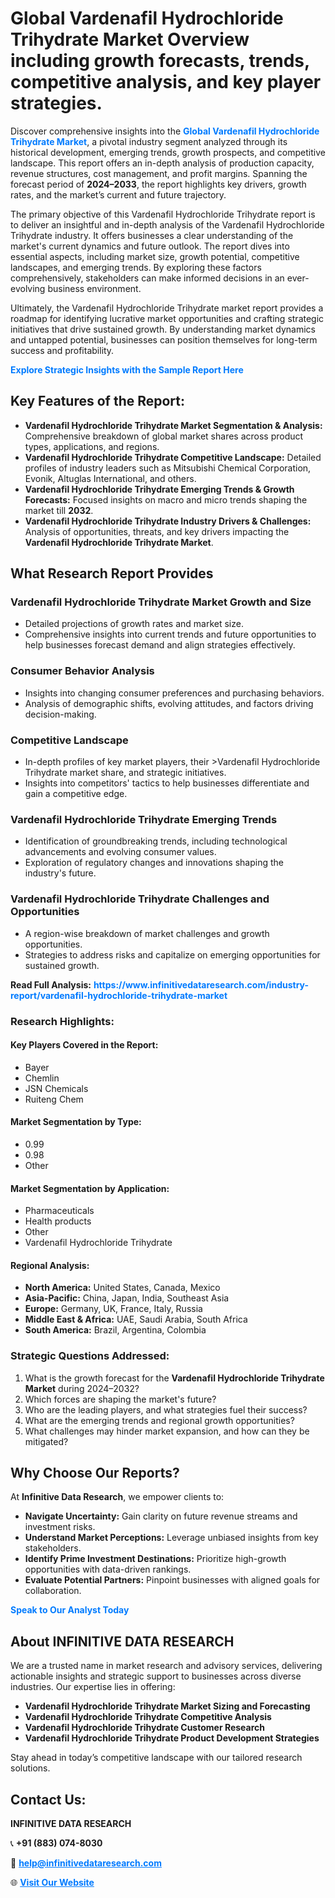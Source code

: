 <h1>Global Vardenafil Hydrochloride Trihydrate Market Overview including growth forecasts, trends, competitive analysis, and key player strategies.</h1>
<p>
Discover comprehensive insights into the 
<a href="https://www.infinitivedataresearch.com/industry-report/vardenafil-hydrochloride-trihydrate-market" rel="dofollow" style="color: #007BFF; text-decoration: none;"><strong>Global Vardenafil Hydrochloride Trihydrate Market</strong></a>, a pivotal industry segment analyzed through its historical development, emerging trends, growth prospects, and competitive landscape. This report offers an in-depth analysis of production capacity, revenue structures, cost management, and profit margins. Spanning the forecast period of <strong>2024–2033</strong>, the report highlights key drivers, growth rates, and the market’s current and future trajectory.
</p>
<p>
The primary objective of this Vardenafil Hydrochloride Trihydrate report is to deliver an insightful and in-depth analysis of the Vardenafil Hydrochloride Trihydrate industry. It offers businesses a clear understanding of the market's current dynamics and future outlook. The report dives into essential aspects, including market size, growth potential, competitive landscapes, and emerging trends. By exploring these factors comprehensively, stakeholders can make informed decisions in an ever-evolving business environment.
</p>
<p>
Ultimately, the Vardenafil Hydrochloride Trihydrate market report provides a roadmap for identifying lucrative market opportunities and crafting strategic initiatives that drive sustained growth. By understanding market dynamics and untapped potential, businesses can position themselves for long-term success and profitability.
</p>
<p>
<a href="https://www.infinitivedataresearch.com/request-sample/reportId=110960" style="color: #007BFF; text-decoration: none;"><strong>Explore Strategic Insights with the Sample Report Here</strong></a>
</p>

<h2>Key Features of the Report:</h2>
<ul>
<li><strong>Vardenafil Hydrochloride Trihydrate Market Segmentation & Analysis:</strong> Comprehensive breakdown of global market shares across product types, applications, and regions.</li>
<li><strong>Vardenafil Hydrochloride Trihydrate Competitive Landscape:</strong> Detailed profiles of industry leaders such as Mitsubishi Chemical Corporation, Evonik, Altuglas International, and others.</li>
<li><strong>Vardenafil Hydrochloride Trihydrate Emerging Trends & Growth Forecasts:</strong> Focused insights on macro and micro trends shaping the market till <strong>2032</strong>.</li>
<li><strong>Vardenafil Hydrochloride Trihydrate Industry Drivers & Challenges:</strong> Analysis of opportunities, threats, and key drivers impacting the <strong>Vardenafil Hydrochloride Trihydrate Market</strong>.</li>
</ul>

<h2>What Research Report Provides</h2>
<h3>Vardenafil Hydrochloride Trihydrate Market Growth and Size</h3>
<ul>
<li>Detailed projections of growth rates and market size.</li>
<li>Comprehensive insights into current trends and future opportunities to help businesses forecast demand and align strategies effectively.</li>
</ul>

<h3>Consumer Behavior Analysis</h3>
<ul>
<li>Insights into changing consumer preferences and purchasing behaviors.</li>
<li>Analysis of demographic shifts, evolving attitudes, and factors driving decision-making.</li>
</ul>

<h3>Competitive Landscape</h3>
<ul>
<li>In-depth profiles of key market players, their >Vardenafil Hydrochloride Trihydrate market share, and strategic initiatives.</li>
<li>Insights into competitors' tactics to help businesses differentiate and gain a competitive edge.</li>
</ul>

<h3>Vardenafil Hydrochloride Trihydrate Emerging Trends</h3>
<ul>
<li>Identification of groundbreaking trends, including technological advancements and evolving consumer values.</li>
<li>Exploration of regulatory changes and innovations shaping the industry's future.</li>
</ul>

<h3>Vardenafil Hydrochloride Trihydrate Challenges and Opportunities</h3>
<ul>
<li>A region-wise breakdown of market challenges and growth opportunities.</li>
<li>Strategies to address risks and capitalize on emerging opportunities for sustained growth.</li>
</ul>
<p><strong>Read Full Analysis:</strong> <a href="https://www.infinitivedataresearch.com/industry-report/vardenafil-hydrochloride-trihydrate-market" rel="dofollow" style="color: #007BFF; text-decoration: none;"><strong>https://www.infinitivedataresearch.com/industry-report/vardenafil-hydrochloride-trihydrate-market</strong></a></p>
<h3>Research Highlights:</h3>
<h4>Key Players Covered in the Report:</h4>
<ul><li>Bayer</li><li>Chemlin</li><li>JSN Chemicals</li><li>Ruiteng Chem</li></ul>
<h4>Market Segmentation by Type:</h4>
<ul><li>0.99</li><li>0.98</li><li>Other</li></ul>
<h4>Market Segmentation by Application:</h4>
<ul><li>Pharmaceuticals</li><li>Health products</li><li>Other</li><li>Vardenafil Hydrochloride Trihydrate</li></ul>

<h4>Regional Analysis:</h4>
<ul>
<li><strong>North America:</strong> United States, Canada, Mexico</li>
<li><strong>Asia-Pacific:</strong> China, Japan, India, Southeast Asia</li>
<li><strong>Europe:</strong> Germany, UK, France, Italy, Russia</li>
<li><strong>Middle East & Africa:</strong> UAE, Saudi Arabia, South Africa</li>
<li><strong>South America:</strong> Brazil, Argentina, Colombia</li>
</ul>

<h3>Strategic Questions Addressed:</h3>
<ol>
<li>What is the growth forecast for the <strong>Vardenafil Hydrochloride Trihydrate Market</strong> during 2024–2032?</li>
<li>Which forces are shaping the market's future?</li>
<li>Who are the leading players, and what strategies fuel their success?</li>
<li>What are the emerging trends and regional growth opportunities?</li>
<li>What challenges may hinder market expansion, and how can they be mitigated?</li>
</ol>

<h2>Why Choose Our Reports?</h2>
<p>At <strong>Infinitive Data Research</strong>, we empower clients to:</p>
<ul>
<li><strong>Navigate Uncertainty:</strong> Gain clarity on future revenue streams and investment risks.</li>
<li><strong>Understand Market Perceptions:</strong> Leverage unbiased insights from key stakeholders.</li>
<li><strong>Identify Prime Investment Destinations:</strong> Prioritize high-growth opportunities with data-driven rankings.</li>
<li><strong>Evaluate Potential Partners:</strong> Pinpoint businesses with aligned goals for collaboration.</li>
</ul>
<p><a href="https://www.infinitivedataresearch.com/industry-report/vardenafil-hydrochloride-trihydrate-market" rel="dofollow" style="color: #007BFF; text-decoration: none;"><strong>Speak to Our Analyst Today</strong></a></p>

<h2>About INFINITIVE DATA RESEARCH</h2>
<p>We are a trusted name in market research and advisory services, delivering actionable insights and strategic support to businesses across diverse industries. Our expertise lies in offering:</p>
<ul>
<li><strong>Vardenafil Hydrochloride Trihydrate Market Sizing and Forecasting</strong></li>
<li><strong>Vardenafil Hydrochloride Trihydrate Competitive Analysis</strong></li>
<li><strong>Vardenafil Hydrochloride Trihydrate Customer Research</strong></li>
<li><strong>Vardenafil Hydrochloride Trihydrate Product Development Strategies</strong></li>
</ul>
<p>Stay ahead in today’s competitive landscape with our tailored research solutions.</p>

<h2>Contact Us:</h2>
<p><strong>INFINITIVE DATA RESEARCH</strong></p>
<p>📞 <strong>+91 (883) 074-8030</strong></p>
<p>📧 <strong><a href="mailto:help@infinitivedataresearch.com" style="color: #007BFF;">help@infinitivedataresearch.com</a></strong></p>
<p>🌐 <strong><a href="https://www.infinitivedataresearch.com" rel="dofollow" style="color: #007BFF;">Visit Our Website</a></strong></p>